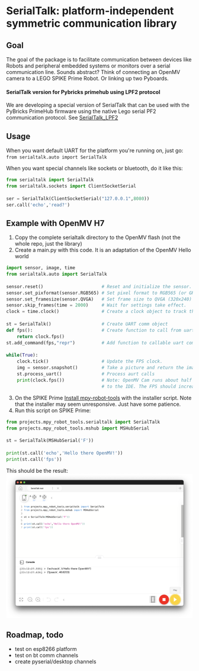 # SerialTalk: platform-independent symmetric communication library

## Goal
The goal of the package is to facilitate communication between devices like Robots and peripheral embedded systems or monitors over a serial communication line. Sounds abstract? Think of connecting an OpenMV camera to a LEGO SPIKE Prime Robot. Or linking up two Pyboards. 

#### SerialTalk version for Pybricks primehub using LPF2 protocol

We are developing a special version of SerialTalk that can be used with the PyBricks PrimeHub firmware using the native Lego serial PF2 communication protocol. See  [SerialTalk_LPF2](https://github.com/antonvh/SerialTalk/tree/master/serialtalk_lpf2)


## Usage
When you want default UART for the platform you're running on, just go:
`from serialtalk.auto import SerialTalk`

When you want special channels like sockets or bluetooth, do it like this:
``` python
from serialtalk import SerialTalk
from serialtalk.sockets import ClientSocketSerial

ser = SerialTalk(ClientSocketSerial("127.0.0.1",8080))
ser.call('echo','read?')
```


## Example with OpenMV H7

1. Copy the complete serialtalk directory to the OpenMV flash (not the whole repo, just the library)
2. Create a main.py with this code. It is an adaptation of the OpenMV Hello world
``` python
import sensor, image, time
from serialtalk.auto import SerialTalk

sensor.reset()                      # Reset and initialize the sensor.
sensor.set_pixformat(sensor.RGB565) # Set pixel format to RGB565 (or GRAYSCALE)
sensor.set_framesize(sensor.QVGA)   # Set frame size to QVGA (320x240)
sensor.skip_frames(time = 2000)     # Wait for settings take effect.
clock = time.clock()                # Create a clock object to track the FPS.

st = SerialTalk()                   # Create UART comm object
def fps():                          # Create function to call from uart
    return clock.fps()
st.add_command(fps,"repr")          # Add function to callable uart commands

while(True):
    clock.tick()                    # Update the FPS clock.
    img = sensor.snapshot()         # Take a picture and return the image.
    st.process_uart()               # Process aurt calls
    print(clock.fps())              # Note: OpenMV Cam runs about half as fast when connected
                                    # to the IDE. The FPS should increase once disconnected.
```
3. On the SPIKE Prime [Install mpy-robot-tools](https://github.com/antonvh/mpy-robot-tools/blob/master/Installer/install_mpy_robot_tools.py) with the installer script. Note that the installer may seem unresponsive. Just have some patience.
4. Run this script on SPIKE Prime:
``` python
from projects.mpy_robot_tools.serialtalk import SerialTalk
from projects.mpy_robot_tools.mshub import MSHubSerial

st = SerialTalk(MSHubSerial('F'))

print(st.call('echo','Hello there OpenMV!'))
print(st.call('fps'))
```
This should be the result:
![Spike result](images/spike_result.png)


## Roadmap, todo
- test on esp8266 platform
- test on bt comm channels
- create pyserial/desktop channels 
